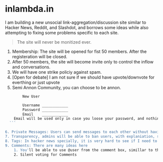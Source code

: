# inlambda.in 

I am building a new unsocial link-aggregation/discussion site similar to Hacker News, Reddit, and Slashdot, and borrows some ideas while also attempting to fixing some problems specific to each site. 

> The site will never be monitized ever. 

1. Membership: The site will be opened for fist 50 members. After the registeration will be closed.
2. After 50 members, the site will become invite only to control the inflow and conversations. 
3. We will have one strike policiy against spam.
4. [Open for debate] I am not sure if we should have upvote/downvote for everthing or just upvote
5. Semi Annon Community, you can choose to be annon. 
  ```bash
		  New User 

		  Username ____________
		  Password ____________
		  Email    ____________ 
      Email will be used only in case you loose your password, and nothing else. Others can't see this.
	```	  

6. Private Messages: Users can send messages to each other without having to disclose an e-mail address.
7. Transparency, admins will be able to ban users, with explaniation, so next time a user login will be in read only mode but on his profile page we can see why was this account banned.
8. Tags: In hacker news specially, it is very hard to see if I need to read a story with no meta information avilable.
9. Comments: There are many ideas here
      1. You'll be able to use @user from the comment box, simillar to the Github but just for that thread.
      2. Silent voting for Comments
   






